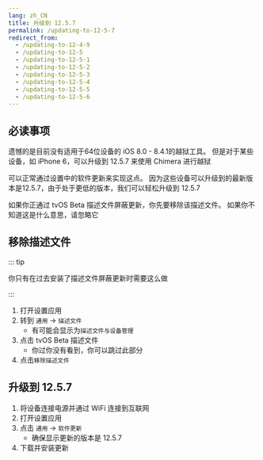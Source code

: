 ```yaml
---
lang: zh_CN
title: 升级到 12.5.7
permalink: /updating-to-12-5-7
redirect_from:
  - /updating-to-12-4-9
  - /updating-to-12-5
  - /updating-to-12-5-1
  - /updating-to-12-5-2
  - /updating-to-12-5-3
  - /updating-to-12-5-4
  - /updating-to-12-5-5
  - /updating-to-12-5-6
---
```


## 必读事项

遗憾的是目前没有适用于64位设备的 iOS 8.0 - 8.4.1的越狱工具。 但是对于某些设备，如 iPhone 6，可以升级到 12.5.7 来使用 Chimera 进行越狱

可以正常通过设置中的软件更新来实现这点。 因为这些设备可以升级到的最新版本是12.5.7，由于处于更低的版本，我们可以轻松升级到 12.5.7

如果你正通过 tvOS Beta 描述文件屏蔽更新，你先要移除该描述文件。 如果你不知道这是什么意思，请忽略它

## 移除描述文件

::: tip


你只有在过去安装了描述文件屏蔽更新时需要这么做

:::


1. 打开设置应用
1. 转到 `通用` -> `描述文件`
    - 有可能会显示为`描述文件与设备管理`
1. 点击 tvOS Beta 描述文件
    - 你过你没有看到，你可以跳过此部分
1. 点击`移除描述文件`

## 升级到 12.5.7

1. 将设备连接电源并通过 WiFi 连接到互联网
1. 打开设置应用
1. 点击 `通用` -> `软件更新`
    - 确保显示更新的版本是 12.5.7
1. 下载并安装更新

